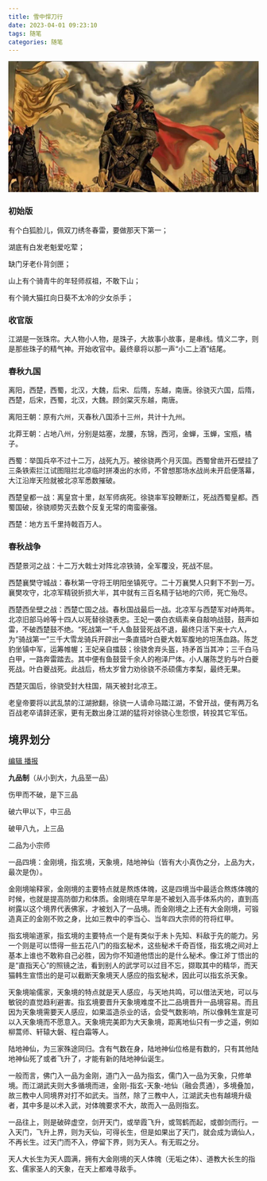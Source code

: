```yaml
---
title: 雪中悍刀行
date: 2023-04-01 09:23:10
tags: 随笔
categories: 随笔
---
```


![](imgs/hello-world/0df431adcbef76091bf6bb1c23dda3cc7dd99eb7.jpg)

### 初始版

有个白狐脸儿，佩双刀绣冬春雷，要做那天下第一；

湖底有白发老魁爱吃荤；

缺门牙老仆背剑匣；

山上有个骑青牛的年轻师叔祖，不敢下山；

有个骑大猫扛向日葵不太冷的少女杀手；

<!--more-->

### 收官版

江湖是一张珠帘。大人物小人物，是珠子，大故事小故事，是串线。情义二字，则是那些珠子的精气神。开始收官中。最终章将以那一声“小二上酒”结尾。

### 春秋九国

离阳，西楚，西蜀，北汉，大魏，后宋、后隋，东越，南唐。徐骁灭六国，后隋，西楚，后宋，西蜀，北汉，大魏。顾剑棠灭东越，南唐。

离阳王朝：原有六州，灭春秋八国添十三州，共计十九州。

北莽王朝：占地八州，分别是姑塞，龙腰，东锦，西河，金蝉，玉蝉，宝瓶，橘子。

西蜀：举国兵卒不过十二万，战死九万。被徐骁两个月灭国。西蜀曾凿开石壁挂了三条铁索拦江试图阻拦北凉临时拼凑出的水师，不曾想那场水战尚未开启便落幕，大江沿岸天险就被北凉军悉数摧破。

西楚皇都一战：离皇宫十里，赵军师病死。徐骁率军投鞭断江，死战西蜀皇都。西蜀国破，徐骁顺势灭去数个反复无常的南蛮豪强。

西楚：地方五千里持戟百万人。

### 春秋战争

西楚景河之战：十二万大戟士对阵北凉铁骑，全军覆没，死战不屈。

西楚襄樊守城战：春秋第一守将王明阳坐镇死守。二十万襄樊人只剩下不到一万。襄樊攻守，北凉军精锐折损大半，其中就有三百名精于钻地的穴师，死亡殆尽。

西楚西垒壁之战：西楚亡国之战。春秋国战最后一战。北凉军与西楚军对峙两年。北凉旧部马岭等十四人以死替徐骁表忠。王妃一袭白衣缟素亲自敲响战鼓，鼓声如雷，不破西楚鼓不绝。“死战第一”千人鱼鼓营死战不退，最终只活下来十六人，为“骑战第一”三千大雪龙骑兵开辟出一条直插叶白夔大戟军腹地的坦荡血路。陈芝豹坐镇中军，运筹帷幄；王妃亲自擂鼓；徐骁舍弃头盔，持矛首当其冲；三千白马白甲，一路奔雷踏去。其中便有鱼鼓营千余人的袍泽尸体。小人屠陈芝豹与叶白夔死战。叶白夔战死。此战后，杨太岁曾力劝徐骁不杀硕儒方孝梨，最终无果。

西楚灭国后，徐骁受封大柱国，隔天被封北凉王。

老皇帝要将以武乱禁的江湖掀翻，徐骁一人请命马踏江湖，不曾开战，便有两万名百战老卒请辞还家，更有无数出身江湖的猛将对徐骁心生怨恨，转投其它军伍。

## 境界划分

[编辑](javascript:;)[ 播报](javascript:;)

**九品制**（从小到大，九品至一品）

伤甲而不破，是下三品

破六甲以下，中三品

破甲八九，上三品

二品为小宗师

一品四境：金刚境，指玄境，天象境，陆地神仙（皆有大小真伪之分，上品为大，最次是伪）。

金刚境喻释家，金刚境的主要特点就是熬炼体魄，这是四境当中最适合熬炼体魄的时候，也就是提高防御力和体质。金刚境在早年是不被划入高手体系内的，直到高树露以这个境界代表佛家，才被划入了一品境。而金刚境之上还有大金刚境，可锻造真正的金刚不败之身，比如三教中的李当心、当年四大宗师的符将红甲。

指玄境喻道家，指玄境的主要特点一个是有类似于未卜先知、料敌于先的能力。另一个则是可以悟得一些五花八门的指玄秘术，这些秘术千奇百怪，指玄境之间对上基本上谁也不敢称自己必胜，因为你不知道他悟出的是什么秘术。像江斧丁悟出的是“直指天心”的照镜之法，看到别人的武学可以过目不忘，撷取其中的精华，而天猫韩生宣悟出的是可以截断天象境天人感应的指玄秘术，因此可以指玄杀天象。

天象境喻儒家，天象境的特点就是天人感应，与天地共鸣，可以借法天地，可以与敏锐的直觉趋利避害。指玄境要晋升天象境难度不比二品境晋升一品境容易。而且因为天象境需要天人感应，如果滥造杀业的话，会受气数影响，所以像韩生宣是可以入天象境而不愿意入。天象境完美即为大天象境，距离地仙只有一步之遥，例如柳蒿师、轩辕大磐、程白霜等人。

陆地神仙，为三家殊途同归。含有气数在身，陆地神仙位格是有数的，只有其他陆地神仙死了或者飞升了，才能有新的陆地神仙诞生。

一般而言，佛门入一品为金刚，道门入一品为指玄，儒门入一品为天象，只修单境。而江湖武夫则大多循境而进，金刚-指玄-天象-地仙（融会贯通），多境叠加，故三教中人同境界对打不如武夫。当然，除了三教中人，江湖武夫也有越境升级者，其中多是以术入武，对体魄要求不大，故而入一品则指玄。

一品往上，则是破碎虚空，剑开天门，或举霞飞升，或驾鹤而起，或御剑而行。一入天门，飞升上界，则为天仙，可得长生，但是如果出了天门，就会成为谪仙人，不再长生。过天门而不入，停留下界，则为天人。有无瑕之分。

天人大长生为天人圆满，拥有大金刚境的天人体魄（无垢之体）、道教大长生的指玄、儒家圣人的天象，在天上都难寻敌手。
